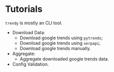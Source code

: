 # Tutorials

`trendy` is mostly an CLI tool.

- Download Data:
    - Download google trends using `pytrends`;
    - Download google trends using `serpapi`;
    - Download google trends manually.
- Aggregate:
    - Aggregate downloaded google trends data.
- Config Validation.
